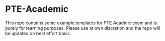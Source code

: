 # PTE-Academic

This repo contains some example templates for PTE Acadmic exam and is purely for learning purposes. Please use at own discretion and the repo will be updated on best effort basis.

